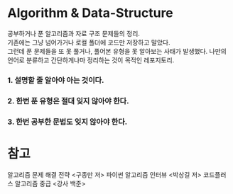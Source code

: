 Algorithm & Data-Structure
======
공부하거나 푼 알고리즘과 자료 구조 문제들의 정리.   
기존에는 그냥 넘어가거나 로컬 폴더에 코드만 저장하고 말았다.   
그런데 푼 문제들을 또 못 풀거나, 풀어본 유형을 못 알아보는 사태가 발생했다.
나만의 언어로 분류하고 간단하게나마 정리하는 것이 목적인 레포지토리.


### 1. 설명할 줄 알아야 아는 것이다.
### 2. 한번 푼 유형은 절대 잊지 않아야 한다.
### 3. 한번 공부한 문법도 잊지 않아야 한다.


참고
===
알고리즘 문제 해결 전략 <구종만 저>
파이썬 알고리즘 인터뷰 <박상길 저>
코드플러스 알고리즘 중급 <강사 백준>
